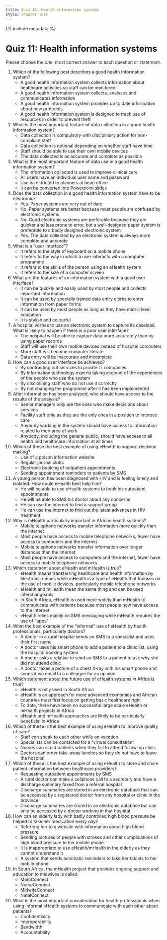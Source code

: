 ```yaml
---
title: Quiz 11. Health information systems
style: chapter test
---
```


{% include metadata %}

# Quiz 11: Health information systems

Please choose the *one*, most correct answer to each question or statement.

1. Which of the following best describes a good health information system?
	- 	A good health information system collects information about healthcare activities so staff can be monitored
	+	A good health information system collects, analyses and communicates information
	- 	A good health information system provides up to date information about new protocols
	- 	A good health information system is designed to track use of resources in order to prevent theft 
2. What is the most important feature of data collection in a good health information system?
	- 	Data collection is compulsory with disciplinary action for non-compliant staff 
	- 	Data collection is optional depending on whether staff have time
	- 	Staff should be able to use their own mobile devices
	+	The data collected is as accurate and complete as possible
3. What is the most important feature of data use in a good health information system? 
	+	The information collected is used to improve clinical care
	- 	All users have an individual user name and password
	- 	Use is restricted to planners at head office
	- 	It can be converted into Powerpoint slides
4. Does the data collection in a good health information system have to be electronic?
	- 	Yes. Paper systems are very out of date
	- 	No. Paper systems are better because most people are confused by electronic systems
	+	No. Good electronic systems are preferable because they are quicker and less prone to error, but a well-designed paper system is preferable to a badly designed electronic system
	- 	Yes. The data collected by an electronic system is always more complete and accurate
5. What is a “user interface”?
	- 	It refers to the style of keyboard on a mobile phone
	+	It refers to the way in which a user interacts with a computer programme
	- 	It refers to the skills of the person using an eHealth system
	- 	It refers to the size of a computer screen
6. What are the features of an information system with a good user interface?
	+	It can be quickly and easily used by most people and collects important information
	- 	It can be used by specially trained data entry clerks to enter information from paper forms
	- 	It can be used by most people as long as they have matric level education
	- 	It is stylish and colourful 
7. A hospital wishes to use an electronic system to capture its caseload. What is likely to happen if there is a poor user interface?
	- 	The hospital will be able to capture data more accurately than by using paper records
	- 	Staff will use their own mobile devices instead of hospital computers
	+	More staff will become computer literate
	- 	Data entry will be inaccurate and incomplete
8. How can a good user interface be achieved?
	- 	By contracting out services to private IT companies
	+	By information technology experts taking account of the experiences of the people who use the system  
	- 	By disciplining staff who do not use it correctly
	- 	By not changing the programme after it has been implemented 
9. After information has been analysed, who should have access to the results of the analysis? 
	- 	Senior managers only are the ones who make decisions about services
	- 	Facility staff only as they are the only ones in a position to improve care
	+	Anybody working in the system should have access to information related to their area of work
	- 	Anybody, including the general public, should have access to all health and healthcare information at all times 
10. Which of these the best example of using eHealth to support decision making?
	+	Use of a poison information website
	-	Regular journal clubs
	- 	Electronic booking of outpatient appointments
	- 	Sending appointment reminders to patients by SMS
11. A young person has been diagnosed with HIV and is feeling lonely and isolated. How could eHealth best help him?
	- 	He will be able to use eHealth systems to book his outpatient appointments
	- 	He will be able to SMS his doctor about any concerns
	+	He can use the internet to find a support group
	- 	He can use the internet to find out the latest advances in HIV treatment
12. Why is mHealth particularly important in African health systems?
	- 	Mobile telephone networks transfer information more quickly than the internet
	+	Most people have access to mobile telephone networks, fewer have access to computers and the internet.
	- 	Mobile telephone networks transfer information over longer distances than the internet
	- 	Most people have access to computers and the internet, fewer have access to mobile telephone networks
13. Which statement about eHealth and mHealth is true?
	+	eHealth means transferring healthcare and health information by electronic means while mHealth is a type of eHealth that focuses on the use of mobile devices, particularly mobile telephone networks
	- 	eHealth and mHealth mean the same thing and can be used interchangeably
	- 	In South Africa, eHealth is used more widely than mHealth to communicate with patients because most people now have access to the internet
	- 	eHealth relies mainly on SMS messaging while mHealth requires the use of “apps”
14. What the best example of the “informal” use of eHealth by health professionals, particularly doctors?
	- 	A doctor in a rural hospital sends an SMS to a specialist and uses their first name
	- 	A doctor uses his smart phone to add a patient to a clinic list, using the hospital booking system
	- 	A doctor asks a relative to send an SMS to a patient to ask why she did not attend clinic
	+	A doctor takes a picture of a chest X-ray with his smart phone and sends it via email to a colleague for an opinion
15. Which statement about the future use of eHealth systems in Africa is true?
	- 	eHealth is only used in South Africa
	- 	eHealth is an approach for more advanced economies and African countries must first focus on getting basic healthcare right 
	- 	To date, there have been no successful large scale eHealth or mHealth projects in Africa
	+	eHealth and mHealth approaches are likely to be particularly beneficial in Africa
16. Which of these is the best example of using eHealth to improve quality of care?
	- 	Staff can speak to each other while on vacation
	+	Specialists can be contacted for a “virtual consultation”
	- 	Nurses can scold patients when they fail to attend follow-up clinic
	- 	Doctors can order take-away lunches so they do not have to leave the hospital
17. Which of these is the best example of using eHealth to store and share patient information between healthcare providers?
	- 	Requesting outpatient appointments by SMS
	- 	A rural doctor can make a cellphone call to a secretary and have a discharge summary faxed from a referral hospital
	+	Discharge summaries are stored in an electronic database that can be accessed by a registered doctor from any hospital or clinic in the province 
	- 	Discharge summaries are stored in an electronic database but can only be accessed by a doctor working in that hospital    
18. How can an elderly lady with badly controlled high blood pressure be helped to take her medication every day?
	- 	Referring her to a website with information about high blood pressure
	- 	Sending pictures of people with strokes and other complications of high blood pressure to her mobile phone
	- 	It is inappropriate to use eHealth/mHealth in the elderly as they cannot understand it
	+	A system that sends automatic reminders to take her tablets to her mobile phone 
19. In South Africa, the mHealth project that provides ongoing support and education to midwives is called:
	- 	MomConnect
	+	NurseConnect
	- 	MidwifeConnect
	- 	NatalConnect
20. What is the most important consideration for health professionals when using informal eHealth systems to communicate with each other about patients?
	+	Confidentiality
	- 	Interoperability
	- 	Bandwidth
	- 	Accountability